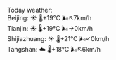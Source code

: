 Today weather:  
Beijing: ☀️ 🌡️+19°C 🌬️↖7km/h  
Tianjin: ☀️ 🌡️+19°C 🌬️→0km/h  
Shijiazhuang: ☀️ 🌡️+21°C 🌬️↙0km/h  
Tangshan: ☁️ 🌡️+18°C 🌬️↖6km/h  
